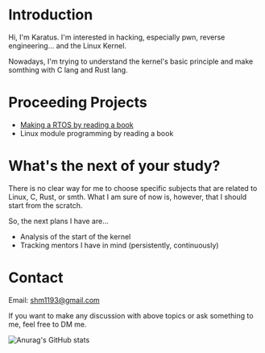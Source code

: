 # Introduction

Hi, I'm Karatus.
I'm interested in hacking, especially pwn, reverse engineering... and the Linux Kernel.

Nowadays, I'm trying to understand the kernel's basic principle and make somthing with C lang and Rust lang.


# Proceeding Projects

- [Making a RTOS by reading a book](https://github.com/TwoPair/os-clone)
- Linux module programming by reading a book


# What's the next of your study?

There is no clear way for me to choose specific subjects that are related to Linux, C, Rust, or smth.
What I am sure of now is, however, that I should start from the scratch.

So, the next plans I have are...

- Analysis of the start of the kernel
- Tracking mentors I have in mind (persistently, continuously)


# Contact

Email: shm1193@gmail.com

If you want to make any discussion with above topics or ask something to me,
feel free to DM me.

![Anurag's GitHub stats](https://github-readme-stats.vercel.app/api?username=TwoPair&show_icons=true&theme=graywhite)
